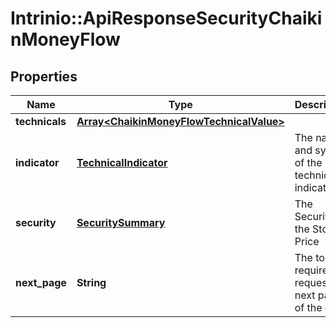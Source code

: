 # Intrinio::ApiResponseSecurityChaikinMoneyFlow

## Properties
Name | Type | Description | Notes
------------ | ------------- | ------------- | -------------
**technicals** | [**Array&lt;ChaikinMoneyFlowTechnicalValue&gt;**](ChaikinMoneyFlowTechnicalValue.md) |  | [optional] 
**indicator** | [**TechnicalIndicator**](TechnicalIndicator.md) | The name and symbol of the technical indicator | [optional] 
**security** | [**SecuritySummary**](SecuritySummary.md) | The Security of the Stock Price | [optional] 
**next_page** | **String** | The token required to request the next page of the data | [optional] 


